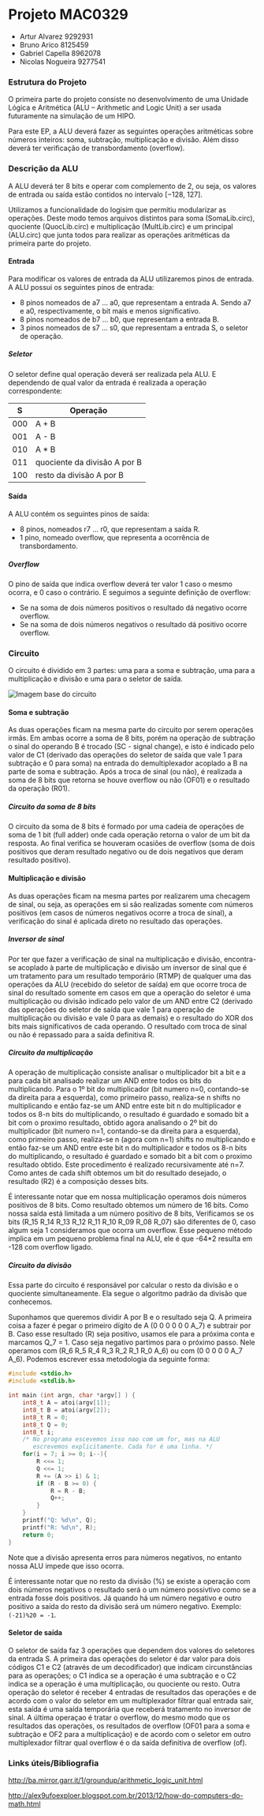 # Projeto MAC0329

- Artur Alvarez		9292931
- Bruno Arico         8125459
- Gabriel Capella     8962078
- Nicolas Nogueira    9277541

### Estrutura do Projeto
O primeira parte do projeto consiste no desenvolvimento de uma Unidade Lógica e Aritmética (ALU – Arithmetic and Logic Unit) a ser usada futuramente na simulação de um HIPO.

Para este EP, a ALU deverá fazer as seguintes operações aritméticas sobre números inteiros: soma, subtração, multiplicação e divisão. Além disso deverá ter verificação de transbordamento (overflow).

### Descrição da ALU
A ALU deverá ter 8 bits e operar com complemento de 2, ou seja, os valores de entrada ou saída estão contidos no intervalo [−128, 127].

Utilizamos a funcionalidade do logisim que permitiu modularizar as operações. Deste modo temos arquivos distintos para soma (SomaLib.circ), quociente (QuocLib.circ) e multiplicação (MultLib.circ) e um principal (ALU.circ) que junta todos para realizar as operações aritméticas da primeira parte do projeto.

#### Entrada
Para modificar os valores de entrada da ALU utilizaremos pinos de entrada. A ALU possui os seguintes pinos de entrada:

- 8 pinos nomeados de a7 ... a0, que representam a entrada A. Sendo a7 e a0, respectivamente, o bit mais e menos significativo.
- 8 pinos nomeados de b7 ... b0, que representam a entrada B.
- 3 pinos nomeados de s7 ... s0, que representam a entrada S, o seletor de operação.

##### Seletor
O seletor define qual operação deverá ser realizada pela ALU. E dependendo de qual valor da entrada é realizada a operação correspondente:

 S |            Operação
---|-------------------------------
000|             A + B
001|             A - B
010|             A * B
011|  quociente da divisão A por B
100|   resto da divisão A por B

#### Saída
A ALU contém os seguintes pinos de saída:

- 8 pinos, nomeados r7 ... r0, que representam a saída R.
- 1 pino, nomeado overflow, que representa a ocorrência de transbordamento.

##### Overflow

O pino de saída que indica overflow deverá ter valor 1 caso o mesmo ocorra, e 0 caso o contrário. E seguimos a seguinte definição de overflow:

- Se na soma de dois números positivos o resultado dá negativo ocorre overflow.
- Se na soma de dois números negativos o resultado dá positivo ocorre overflow.

### Circuito
O circuito é dividido em 3 partes: uma para a soma e subtração, uma para a multiplicação e divisão e uma para o seletor de saída.

![Imagem base do circuito](images/circuito.png)

#### Soma e subtração
As duas operações ficam na mesma parte do circuito por serem operações irmãs. Em ambas ocorre a soma de 8 bits, porém na operação de subtração o sinal do operando B é trocado (SC - signal change), e isto é indicado pelo valor de C1 (derivado das operações do seletor de saída que vale 1 para subtração e 0 para soma) na entrada do demultiplexador acoplado a B na parte de soma e subtração. Após a troca de sinal (ou não), é realizada a soma de 8 bits que retorna se houve overflow ou não (OF01) e o resultado da operação (R01).

##### Circuito da soma de 8 bits
O circuito da soma de 8 bits é formado por uma cadeia de operações de soma de 1 bit (full adder) onde cada operação retorna o valor de um bit da resposta. Ao final verifica se houveram ocasiões de overflow (soma de dois positivos que deram resultado negativo ou de dois negativos que deram resultado positivo).


#### Multiplicação e divisão
As duas operações ficam na mesma partes por realizarem uma checagem de sinal, ou seja, as operações em si são realizadas somente com números positivos (em casos de números negativos ocorre a troca de sinal), a verificação do sinal é aplicada direto no resultado das operações.

##### Inversor de sinal
Por ter que fazer a verificação de sinal na multiplicação e divisão, encontra-se acoplado à parte de multiplicação e divisão um inversor de sinal que é um tratamento para um resultado temporário (RTMP) de qualquer uma das operações da ALU (recebido do seletor de saída) em que ocorre troca de sinal do resultado somente em casos em que a operação do seletor é uma multiplicação ou divisão indicado pelo valor de um AND entre C2 (derivado das operações do seletor de saída que vale 1 para operação de multiplicação ou divisão e vale 0 para as demais) e o resultado do XOR dos bits mais significativos de cada operando. O resultado com troca de sinal ou não é repassado para a saída definitiva R.


##### Circuito da multiplicação
A operação de multiplicação consiste analisar o multiplicador bit a bit e a para cada bit analisado realizar um AND entre todos os bits do multiplicando.
Para o 1º bit do multiplicador (bit numero n=0, contando-se da direita para a esquerda), como primeiro passo, realiza-se n shifts no multiplicando e então faz-se um AND entre este bit n do multiplicador e todos os 8-n bits do multiplicando, o resultado é guardado e somado bit a bit com o proximo resultado, obtido  agora analisando o 2º bit do multiplicador (bit numero n=1, contando-se da direita para a esquerda), como primeiro passo, realiza-se n (agora com n=1) shifts no multiplicando e então faz-se um AND entre este bit n do multiplicador e todos os 8-n bits do multiplicando, o resultado é guardado e somado bit a bit com o proximo resultado obtido. Este procedimento é realizado recursivamente até n=7. Como antes de cada shift obtemos um bit do resultado desejado, o resultado (R2) é a composição desses bits.

É interessante notar que em nossa multiplicação operamos dois números positivos de 8 bits. Como resultado obtemos um número de 16 bits. Como nossa saída está limitada a um número positivo de 8 bits, Verificamos se os bits (R_15 R_14 R_13 R_12 R_11 R_10 R_09 R_08 R_07) são diferentes de 0, caso algum seja 1 consideramos que ocorra um overflow. Esse pequeno método implica em um pequeno problema final na ALU, ele é que -64*2 resulta em -128 com overflow ligado.

##### Circuito da divisão
Essa parte do circuito é responsável por calcular o resto da divisão e o quociente simultaneamente. Ela segue o algoritmo padrão da divisão que conhecemos.

Suponhamos que queremos dividir A por B e o resultado seja Q.  A primeira coisa a fazer é pegar o primeiro dígito de A (0 0 0 0 0 0 A_7) e subtrair por B. Caso esse resultado (R) seja positivo, usamos ele para a próxima conta e marcamos Q_7 = 1. Caso seja negativo partimos para o próximo passo. Nele operamos com (R_6 R_5 R_4 R_3 R_2 R_1 R_0 A_6) ou com (0 0 0 0 0 A_7 A_6). Podemos escrever essa metodologia da seguinte forma:

```c
#include <stdio.h>
#include <stdlib.h>

int main (int argn, char *argv[] ) {
    int8_t A = atoi(argv[1]);
    int8_t B = atoi(argv[2]);
    int8_t R = 0;
    int8_t Q = 0;
    int8_t i;
    /* No programa escevemos isso nao com um for, mas na ALU
       escrevemos explicitamente. Cada for é uma linha. */
    for(i = 7; i >= 0; i--){
        R <<= 1;
        Q <<= 1;
        R += (A >> i) & 1;
        if (R - B >= 0) {
            R = R - B;
            Q++;
        }
    }
    printf("Q: %d\n", Q);
    printf("R: %d\n", R);
    return 0;
}
```

Note que a divisão apresenta erros para números negativos, no entanto nossa ALU impede que isso ocorra.

É interessante notar que no resto da divisão (%) se existe a operação com dois números negativos o resultado será o um número possivtivo como se a entrada fosse dois positivos. Já quando há um número negativo e outro positivo a saída do resto da divisão será um número negativo. Exemplo: `(-21)%20 = -1`.

#### Seletor de saída
O seletor de saída faz 3 operações que dependem dos valores do seletores da entrada S. A primeira das operações do seletor é dar valor para dois códigos C1 e C2 (através de um decodificador) que indicam circunstâncias para as operações; o C1 indica se a operação é uma subtração e o C2 indica se a operação é uma multiplicação, ou quociente ou resto. Outra operação do seletor é receber 4 entradas de resultados das operações e de acordo com o valor do seletor em um multiplexador filtrar qual entrada sair, esta saída é uma saída temporária que receberá tratamento no inversor de sinal. A última operaçao é tratar o overflow, do mesmo modo que os resultados das operações, os resultados de overflow (OF01 para a soma e subtração e OF2 para a multiplicação) e de acordo com o seletor em outro multiplexador filtrar qual overflow é o da saída definitiva de overflow (of).

### Links úteis/Bibliografia

http://ba.mirror.garr.it/1/groundup/arithmetic_logic_unit.html

http://alex9ufoexploer.blogspot.com.br/2013/12/how-do-computers-do-math.html
